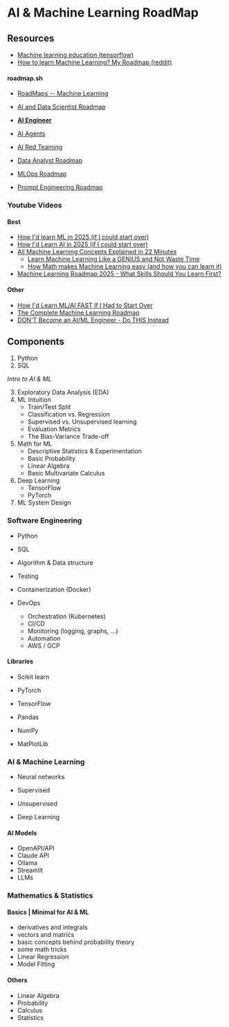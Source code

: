 AI & Machine Learning RoadMap
==============================


Resources
---------

* [Machine learning education (tensorflow)](https://www.tensorflow.org/resources/learn-ml)
* [How to learn Machine Learning? My Roadmap (reddit)](https://www.reddit.com/r/MLQuestions/comments/u6l4bn/how_to_learn_machine_learning_my_roadmap/)

#### roadmap.sh

* [RoadMaps -- Machine Learning](https://roadmap.sh/roadmaps?g=Machine+Learning)

* [AI and Data Scientist Roadmap](https://roadmap.sh/ai-data-scientist)
* **[AI Engineer](https://roadmap.sh/ai-engineer)**
* [AI Agents](https://roadmap.sh/ai-agents)

* [AI Red Teaming](https://roadmap.sh/ai-red-teaming)
* [Data Analyst Roadmap](https://roadmap.sh/data-analyst)

* [MLOps Roadmap](https://roadmap.sh/mlops)
* [Prompt Engineering Roadmap](https://roadmap.sh/prompt-engineering)


### Youtube Videos

#### Best

* [How I'd learn ML in 2025 (if I could start over)](https://www.youtube.com/watch?v=_xIwjmCH6D4)
* [How I'd Learn AI in 2025 (if I could start over)](https://www.youtube.com/watch?v=h2FDq3agImI)
* [All Machine Learning Concepts Explained in 22 Minutes](https://www.youtube.com/watch?v=Fa_V9fP2tpU&t=24s)
    * [Learn Machine Learning Like a GENIUS and Not Waste Time](https://www.youtube.com/watch?v=qNxrPri1V0I)
    * [How Math makes Machine Learning easy (and how you can learn it)](https://www.youtube.com/watch?v=wOTFGRSUQ6Q)
* [Machine Learning Roadmap 2025 - What Skills Should You Learn First?](https://www.youtube.com/watch?v=lU12aoer3Mk)

#### Other

* [How I'd Learn ML/AI FAST If I Had to Start Over](https://www.youtube.com/watch?v=8xUher8-5_Q)
* [The Complete Machine Learning Roadmap](https://www.youtube.com/watch?v=7IgVGSaQPaw)
* [DON'T Become an AI/ML Engineer - Do THIS Instead](https://www.youtube.com/watch?v=P18Bkozqr0A)


Components
----------

1. Python
2. SQL

_Intro to AI & ML_

3. Exploratory Data Analysis (EDA)
4. ML Intuition
    * Train/Test Split
    * Classification vs. Regression
    * Supervised vs. Unsupervised learning
    * Evaluation Metrics
    * The Bias-Variance Trade-off
5. Math for ML
    * Descriptive Statistics & Experimentation
    * Basic Probability
    * Linear Algebra
    * Basic Multivariate Calculus
6. Deep Learning
    * TensorFlow
    * PyTorch
7. ML System Design

### Software Engineering

* Python
* SQL

* Algorithm & Data structure
* Testing
* Containerization (Docker)
* DevOps
    * Orchestration (Kubernetes)
    * CI/CD
    * Monitoring (logging, graphs, ...)
    * Automation
    * AWS / GCP

#### Libraries

* Scikit learn
* PyTorch
* TensorFlow

* Pandas
* NumPy
* MatPlotLib

### AI & Machine Learning 

* Neural networks
* Supervised 
* Unsupervised

* Deep Learning

#### AI Models

* OpenAPI/API
* Claude API
* Ollama
* Streamlit
* LLMs 

### Mathematics & Statistics

#### Basics | Minimal for AI & ML

* derivatives and integrals
* vectors and matrics
* basic concepts behind probability theory
* some math tricks
* Linear Regression
* Model Fitting

#### Others

* Linear Algebra
* Probability
* Calculus
* Statistics
